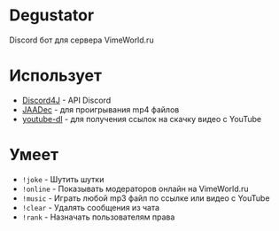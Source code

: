 # Degustator
Discord бот для сервера VimeWorld.ru

# Использует
- [Discord4J](https://github.com/austinv11/Discord4J) - API Discord
- [JAADec](https://github.com/DV8FromTheWorld/JAADec) - для проигрывания mp4 файлов
- [youtube-dl](https://github.com/rg3/youtube-dl) - для получения ссылок на скачку видео с YouTube

# Умеет
- `!joke` - Шутить шутки
- `!online` - Показывать модераторов онлайн на VimeWorld.ru
- `!music` - Играть любой mp3 файл по ссылке или видео с YouTube
- `!clear` - Удалять сообщения из чата
- `!rank` - Назначать пользователям права
